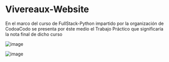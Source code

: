 # Vivereaux-Website
En el marco del curso de FullStack-Python impartido por la organización de CodoaCodo se presenta  por éste medio el  Trabajo Práctico que significaría la nota final de dicho curso

![image](https://user-images.githubusercontent.com/62431281/168400916-9c265363-7615-4fdf-b2f4-28849dc0ba1f.png)

![image](https://user-images.githubusercontent.com/62431281/168400968-7a6d40b6-9070-4818-abaf-561aac35306d.png)

